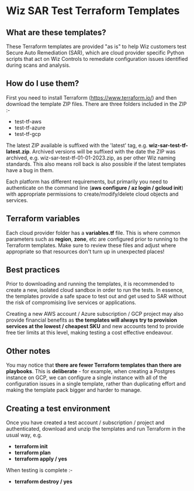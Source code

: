 # Wiz SAR Test Terraform Templates

## What are these templates?

These Terraform templates are provided "as is" to help Wiz customers test Secure Auto Remediation (SAR), which are cloud provider specific Python scripts that act on Wiz Controls to remediate configuration issues identified during scans and analysis.

## How do I use them?

First you need to install Terraform (https://www.terraform.io/) and then download the template ZIP files. There are three folders included in the ZIP :-

- test-tf-aws
- test-tf-azure
- test-tf-gcp

The latest ZIP available is suffixed with the 'latest' tag, e.g. **wiz-sar-test-tf-latest.zip**. Archived versions will be suffixed with the date the ZIP was archived, e.g. wiz-sar-test-tf-01-01-2023.zip, as per other Wiz naming standards. This also means roll back is also possible if the latest templates have a bug in them.

Each platform has different requirements, but primarily you need to authenticate on the command line (**aws configure / az login / gcloud init**) with appropriate permissions to create/modify/delete cloud objects and services.

## Terraform variables

Each cloud provider folder has a **variables.tf** file. This is where common parameters such as **region**, **zone**, etc are configured prior to running to the Terraform templates. Make sure to review these files and adjust where appropriate so that resources don't turn up in unexpected places!

## Best practices

Prior to downloading and running the templates, it is recommended to create a new, isolated cloud sandbox in order to run the tests. In essence, the templates provide a safe space to test out and get used to SAR without the risk of compromising live services or applications.

Creating a new AWS account / Azure subscription / GCP project may also provide financial benefits as **the templates will always try to provision services at the lowest / cheapest SKU** and new accounts tend to provide free tier limits at this level, making testing a cost effective endeavour.

## Other notes

You may notice that **there are fewer Terraform templates than there are playbooks**. This is **deliberate** - for example, when creating a Postgres instance on GCP, we can configure a single instance with all of the configuration issues in a single template, rather than duplicating effort and making the template pack bigger and harder to manage.

## Creating a test environment

Once you have created a test account / subscription / project and authenticated, download and unzip the templates and run Terraform in the usual way, e.g.

- **terraform init**
- **terraform plan**
- **terraform apply / yes**

When testing is complete :-

- **terraform destroy / yes**
